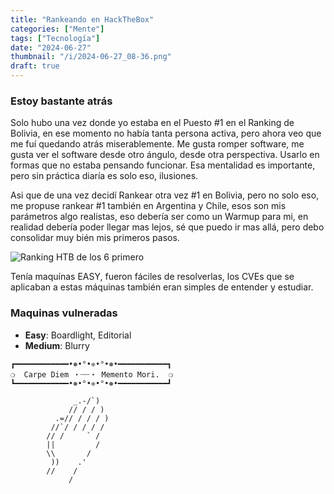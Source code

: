 ```yaml
---
title: "Rankeando en HackTheBox"
categories: ["Mente"]
tags: ["Tecnología"]
date: "2024-06-27"
thumbnail: "/i/2024-06-27_08-36.png"
draft: true
---
```


### Estoy bastante atrás
Solo hubo una vez donde yo estaba en el Puesto #1 en el Ranking de Bolivia, en ese momento no había tanta persona activa, pero ahora veo que me fuí quedando atrás miserablemente. Me gusta romper software, me gusta ver el software desde otro ángulo, desde otra perspectiva. Usarlo en formas que no estaba pensando funcionar. Esa mentalidad es importante, pero sin práctica diaría es solo eso, ilusiones.

Asi que de una vez decidí Rankear otra vez #1 en Bolivia, pero no solo eso, me propuse rankear #1 también en Argentina y Chile, esos son mis parámetros algo realistas, eso debería ser como un Warmup para mi, en realidad debería poder llegar mas lejos, sé que puedo ir mas allá, pero debo consolidar muy bién mis primeros pasos.

![Ranking HTB de los 6 primero](../../i/2024-06-27_08-36.png)

Tenía maquínas EASY, fueron fáciles de resolverlas, los CVEs que se aplicaban a estas máquinas también eran simples de entender y estudiar.

### Maquinas vulneradas
- **Easy**: Boardlight, Editorial
- **Medium**: Blurry


```text
┏━━━━━━━━━━━━•❅•°•❈•°•❅•━━━━━━━━━━━┓
❍  Carpe Diem ・┈┈・ Memento Mori.  ❍
┗━━━━━━━━━━━━•❅•°•❈•°•❅•━━━━━━━━━━━┛

              _.-/`)
             // / / )
          .=// / / / )
         //`/ / / / /
        // /     ` /
        ||         /
        \\       /
         ))    .'
        //    /
             /
```
